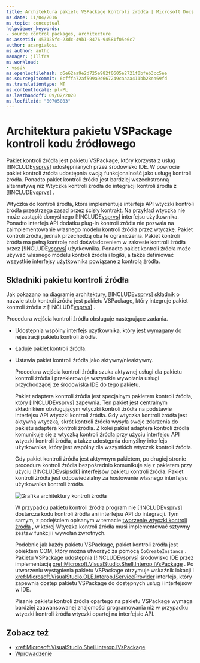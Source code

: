 ```yaml
---
title: Architektura pakietu VSPackage kontroli źródła | Microsoft Docs
ms.date: 11/04/2016
ms.topic: conceptual
helpviewer_keywords:
- source control packages, architecture
ms.assetid: 453125fc-23dc-49b1-8476-94581f05e6c7
author: acangialosi
ms.author: anthc
manager: jillfra
ms.workload:
- vssdk
ms.openlocfilehash: d6e62aa9e2d725e982f0605e2721f0bfeb3cc5ee
ms.sourcegitcommit: 6cfffa72af599a9d667249caaaa411bb28ea69fd
ms.translationtype: MT
ms.contentlocale: pl-PL
ms.lasthandoff: 09/02/2020
ms.locfileid: "80705083"
---
```

# <a name="source-control-vspackage-architecture"></a>Architektura pakietu VSPackage kontroli kodu źródłowego
Pakiet kontroli źródła jest pakietu VSPackage, który korzysta z usług [!INCLUDE[vsprvs](../../code-quality/includes/vsprvs_md.md)] udostępnianych przez środowisko IDE. W powrocie pakiet kontroli źródła udostępnia swoją funkcjonalność jako usługę kontroli źródła. Ponadto pakiet kontroli źródła jest bardziej wszechstronną alternatywą niż Wtyczka kontroli źródła do integracji kontroli źródła z [!INCLUDE[vsprvs](../../code-quality/includes/vsprvs_md.md)] .

 Wtyczka do kontroli źródła, która implementuje interfejs API wtyczki kontroli źródła przestrzega zasad przez ścisły kontrakt. Na przykład wtyczka nie może zastąpić domyślnego [!INCLUDE[vsprvs](../../code-quality/includes/vsprvs_md.md)] interfejsu użytkownika. Ponadto interfejs API dodatku plug-in kontroli źródła nie pozwala na zaimplementowanie własnego modelu kontroli źródła przez wtyczkę. Pakiet kontroli źródła, jednak przechodzą oba te ograniczenia. Pakiet kontroli źródła ma pełną kontrolę nad doświadczeniem w zakresie kontroli źródła przez [!INCLUDE[vsprvs](../../code-quality/includes/vsprvs_md.md)] użytkownika. Ponadto pakiet kontroli źródła może używać własnego modelu kontroli źródła i logiki, a także definiować wszystkie interfejsy użytkownika powiązane z kontrolą źródła.

## <a name="source-control-package-components"></a>Składniki pakietu kontroli źródła
 Jak pokazano na diagramie architektury, [!INCLUDE[vsprvs](../../code-quality/includes/vsprvs_md.md)] składnik o nazwie stub kontroli źródła jest pakietu VSPackage, który integruje pakiet kontroli źródła z [!INCLUDE[vsprvs](../../code-quality/includes/vsprvs_md.md)] .

 Procedura wejścia kontroli źródła obsługuje następujące zadania.

- Udostępnia wspólny interfejs użytkownika, który jest wymagany do rejestracji pakietu kontroli źródła.

- Ładuje pakiet kontroli źródła.

- Ustawia pakiet kontroli źródła jako aktywny/nieaktywny.

  Procedura wejścia kontroli źródła szuka aktywnej usługi dla pakietu kontroli źródła i przekierowuje wszystkie wywołania usługi przychodzącej ze środowiska IDE do tego pakietu.

  Pakiet adaptera kontroli źródła jest specjalnym pakietem kontroli źródła, który [!INCLUDE[vsprvs](../../code-quality/includes/vsprvs_md.md)] zapewnia. Ten pakiet jest centralnym składnikiem obsługującym wtyczki kontroli źródła na podstawie interfejsu API wtyczki kontroli źródła. Gdy wtyczka kontroli źródła jest aktywną wtyczką, skrót kontroli źródła wysyła swoje zdarzenia do pakietu adaptera kontroli źródła. Z kolei pakiet adaptera kontroli źródła komunikuje się z wtyczką kontroli źródła przy użyciu interfejsu API wtyczki kontroli źródła, a także udostępnia domyślny interfejs użytkownika, który jest wspólny dla wszystkich wtyczek kontroli źródła.

  Gdy pakiet kontroli źródła jest aktywnym pakietem, po drugiej stronie procedura kontroli źródła bezpośrednio komunikuje się z pakietem przy użyciu [!INCLUDE[vsipsdk](../../extensibility/includes/vsipsdk_md.md)] interfejsów pakietu kontroli źródła. Pakiet kontroli źródła jest odpowiedzialny za hostowanie własnego interfejsu użytkownika kontroli źródła.

  ![Grafika architektury kontroli źródła](../../extensibility/internals/media/vsipsccarch.gif "VSIPSCCArch")

  W przypadku pakietu kontroli źródła program nie [!INCLUDE[vsprvs](../../code-quality/includes/vsprvs_md.md)] dostarcza kodu kontroli źródła ani interfejsu API do integracji. Tym samym, z podejściem opisanym w temacie [tworzenie wtyczki kontroli źródła](../../extensibility/internals/creating-a-source-control-plug-in.md) , w której Wtyczka kontroli źródła musi implementować sztywny zestaw funkcji i wywołań zwrotnych.

  Podobnie jak każdy pakietu VSPackage, pakiet kontroli źródła jest obiektem COM, który można utworzyć za pomocą `CoCreateInstance` . Pakietu VSPackage udostępnia [!INCLUDE[vsprvs](../../code-quality/includes/vsprvs_md.md)] środowisko IDE przez implementację <xref:Microsoft.VisualStudio.Shell.Interop.IVsPackage> . Po utworzeniu wystąpienia pakietu VSPackage otrzymuje wskaźnik lokacji i <xref:Microsoft.VisualStudio.OLE.Interop.IServiceProvider> interfejs, który zapewnia dostęp pakietu VSPackage do dostępnych usług i interfejsów w IDE.

  Pisanie pakietu kontroli źródła opartego na pakietu VSPackage wymaga bardziej zaawansowanej znajomości programowania niż w przypadku wtyczki kontroli źródła wtyczki opartej na interfejsie API.

## <a name="see-also"></a>Zobacz też
- <xref:Microsoft.VisualStudio.Shell.Interop.IVsPackage>
- [Wprowadzenie](../../extensibility/internals/getting-started-with-source-control-vspackages.md)
